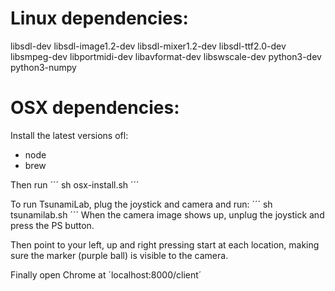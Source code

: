 # Linux dependencies:
libsdl-dev libsdl-image1.2-dev libsdl-mixer1.2-dev libsdl-ttf2.0-dev libsmpeg-dev libportmidi-dev libavformat-dev libswscale-dev python3-dev python3-numpy

# OSX dependencies:
Install the latest versions ofl:
* node
* brew

Then run 
´´´
   sh osx-install.sh
´´´

To run TsunamiLab, plug the joystick and camera and run:
´´´
   sh tsunamilab.sh
´´´
When the camera image shows up, unplug the joystick and press the PS button. 

Then point to your left, up and right pressing start at each location, making sure the marker (purple ball) is visible to the camera.

Finally open Chrome at ´localhost:8000/client´


